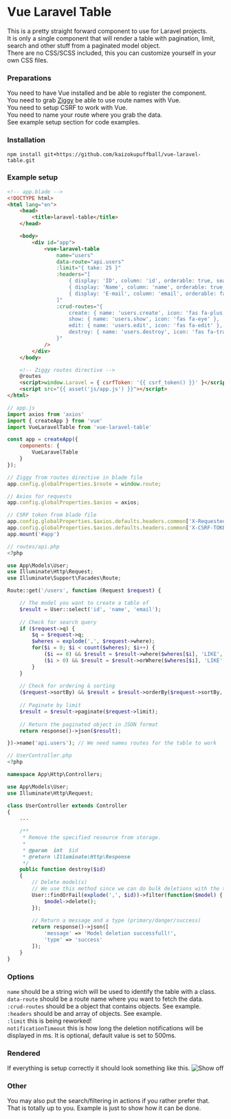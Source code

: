 # Vue Laravel Table
This is a pretty straight forward component to use for Laravel projects.<br>
It is only a single component that will render a table with pagination, limit, search and other stuff from a paginated model object.<br>
There are no CSS/SCSS included, this you can customize yourself in your own CSS files.

### Preparations
You need to have Vue installed and be able to register the component.<br>
You need to grab [Ziggy](https://github.com/tighten/ziggy) be able to use route names with Vue.<br>
You need to setup CSRF to work with Vue.<br>
You need to name your route where you grab the data.<br>
See example setup section for code examples.<br>

### Installation
`npm install git+https://github.com/kaizokupuffball/vue-laravel-table.git`

### Example setup
```html
<!-- app.blade -->
<!DOCTYPE html>
<html lang="en">
    <head>
        <title>laravel-table</title>
    </head>

    <body>
        <div id="app">
            <vue-laravel-table 
                name="users"
                data-route="api.users"
                :limit="{ take: 25 }"
                :headers="[
                    { display: 'ID', column: 'id', orderable: true, searchable: false },
                    { display: 'Name', column: 'name', orderable: true, searchable: true },
                    { display: 'E-mail', column: 'email', orderable: false, searchable: true }
                ]"
                :crud-routes="{
                    create: { name: 'users.create', icon: 'fas fa-plus' },
                    show: { name: 'users.show', icon: 'fas fa-eye' },
                    edit: { name: 'users.edit', icon: 'fas fa-edit' },
                    destroy: { name: 'users.destroy', icon: 'fas fa-trash', bulk: true }, 
                }"
            />
        </div>
    </body>

    <!-- Ziggy routes directive -->
    @routes
    <script>window.Laravel = { csrfToken: '{{ csrf_token() }}' }</script>
    <script src="{{ asset('js/app.js') }}"></script>
</html>
```

```js
// app.js
import axios from 'axios'
import { createApp } from 'vue'
import VueLaravelTable from 'vue-laravel-table'

const app = createApp({
    components: {
        VueLaravelTable
    }
});

// Ziggy from routes directive in blade file
app.config.globalProperties.$route = window.route;

// Axios for requests
app.config.globalProperties.$axios = axios;

// CSRF token from blade file
app.config.globalProperties.$axios.defaults.headers.common['X-Requested-With'] = 'XMLHttpRequest';
app.config.globalProperties.$axios.defaults.headers.common['X-CSRF-TOKEN'] = window.Laravel.csrfToken;
app.mount('#app')
```

```php
// routes/api.php
<?php

use App\Models\User;
use Illuminate\Http\Request;
use Illuminate\Support\Facades\Route;

Route::get('/users', function (Request $request) {

    // The model you want to create a table of
    $result = User::select('id', 'name', 'email');
    
    // Check for search query
    if ($request->q) {
        $q = $request->q;
        $wheres = explode(',', $request->where);
        for($i = 0; $i < count($wheres); $i++) {
            ($i == 0) && $result = $result->where($wheres[$i], 'LIKE', '%'. $q .'%');
            ($i > 0) && $result = $result->orWhere($wheres[$i], 'LIKE', '%'. $q .'%');
        }
    }
    
    // Check for ordering & sorting
    ($request->sortBy) && $result = $result->orderBy($request->sortBy, $request->sortDirection);
    
    // Paginate by limit
    $result = $result->paginate($request->limit);
    
    // Return the paginated object in JSON format
    return response()->json($result);

})->name('api.users'); // We need names routes for the table to work
```

```php
// UserController.php
<?php

namespace App\Http\Controllers;

use App\Models\User;
use Illuminate\Http\Request;

class UserController extends Controller
{
    ...
    
    /**
     * Remove the specified resource from storage.
     *
     * @param  int  $id
     * @return \Illuminate\Http\Response
     */
    public function destroy($id)
    {
        // Delete model(s)
        // We use this method since we can do bulk deletions with the table generated
        User::findOrFail(explode(',', $id))->filter(function($model) {
            $model->delete();
        });
        
        // Return a message and a type (primary/danger/success)
        return response()->json([
            'message' => 'Model deletion successfull!',
            'type' => 'success'
        ]);
    }
}
```

### Options
`name` should be a string wich will be used to identify the table with a class.<br>
`data-route` should be a route name where you want to fetch the data.<br>
`:crud-routes` should be a object that contains objects. See example.<br>
`:headers` should be and array of objects. See example.<br>
`:limit` this is being reworked!<br>
`notificationTimeout` this is how long the deletion notifications will be displayed in ms. It is optional, default value is set to 500ms.<br>

### Rendered
If everything is setup correctly it should look something like this.
![Show off](https://i.imgur.com/KQNyDAi.gif)

### Other
You may also put the search/filtering in actions if you rather prefer that. That is totally up to you. Example is just to show how it can be done.